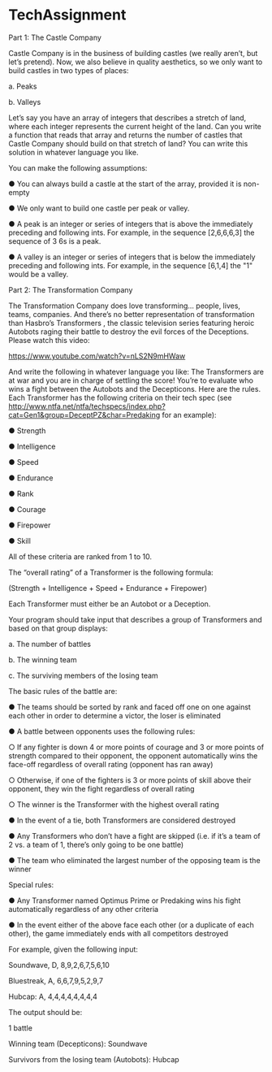 # TechAssignment

Part 1: The Castle Company

Castle Company is in the business of building castles (we really aren’t, but let’s pretend). Now, we also
believe in quality aesthetics, so we only want to build castles in two types of places:

a. Peaks

b. Valleys

Let’s say you have an array of integers that describes a stretch of land, where each integer represents the
current height of the land. Can you write a function that reads that array and returns the number of
castles that Castle Company should build on that stretch of land? You can write this solution in whatever
language you like.

You can make the following assumptions:

● You can always build a castle at the start of the array, provided it is non-empty

● We only want to build one castle per peak or valley.

● A peak is an integer or series of integers that is above the immediately preceding and following
ints. For example, in the sequence [2,6,6,6,3] the sequence of 3 6s is a peak.

● A valley is an integer or series of integers that is below the immediately preceding and
following ints. For example, in the sequence [6,1,4] the "1" would be a valley.

Part 2: The Transformation Company

The Transformation Company does love transforming… people, lives, teams, companies. And there’s no better
representation of transformation than Hasbro’s Transformers , the classic television series featuring
heroic Autobots raging their battle to destroy the evil forces of the Deceptions.
Please watch this video:

https://www.youtube.com/watch?v=nLS2N9mHWaw

And write the following in whatever language you like:
The Transformers are at war and you are in charge of settling the score! You’re to evaluate who wins a
fight between the Autobots and the Decepticons. Here are the rules.
Each Transformer has the following criteria on their tech spec (see
http://www.ntfa.net/ntfa/techspecs/index.php?cat=Gen1&group=DeceptPZ&char=Predaking for an
example):

● Strength

● Intelligence

● Speed

● Endurance

● Rank

● Courage

● Firepower

● Skill

All of these criteria are ranked from 1 to 10.

The “overall rating” of a Transformer is the following formula:

(Strength + Intelligence + Speed + Endurance + Firepower)

Each Transformer must either be an Autobot or a Deception.

Your program should take input that describes a group of Transformers and based on that group
displays:

a. The number of battles

b. The winning team

c. The surviving members of the losing team

The basic rules of the battle are:

● The teams should be sorted by rank and faced off one on one against each other in order to
determine a victor, the loser is eliminated

● A battle between opponents uses the following rules:

○ If any fighter is down 4 or more points of courage and 3 or more points of strength
compared to their opponent, the opponent automatically wins the face-off regardless of
overall rating (opponent has ran away)

○ Otherwise, if one of the fighters is 3 or more points of skill above their opponent, they win
the fight regardless of overall rating

○ The winner is the Transformer with the highest overall rating

● In the event of a tie, both Transformers are considered destroyed

● Any Transformers who don’t have a fight are skipped (i.e. if it’s a team of 2 vs. a team of 1, there’s
only going to be one battle)

● The team who eliminated the largest number of the opposing team is the winner

Special rules:

● Any Transformer named Optimus Prime or Predaking wins his fight automatically regardless of
any other criteria

● In the event either of the above face each other (or a duplicate of each other), the game
immediately ends with all competitors destroyed

For example, given the following input:

Soundwave, D, 8,9,2,6,7,5,6,10

Bluestreak, A, 6,6,7,9,5,2,9,7

Hubcap: A, 4,4,4,4,4,4,4,4

The output should be:

1 battle

Winning team (Decepticons): Soundwave

Survivors from the losing team (Autobots): Hubcap
